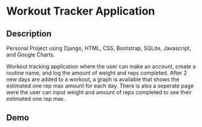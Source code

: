# Workout Tracker Application

## Description
Personal Project using Django, HTML, CSS, Bootstrap, SQLite, Javascript, and Google Charts.

Workout tracking application where the user can make an account, create a routine name, and log the amount of weight and reps completed. After 2 new days are added to a workout, a graph is available that shows the estimated one rep max amount for each day. There is also a seperate page were the user can input weight and amount of reps completed to see their estimated one rep max.


## Demo
